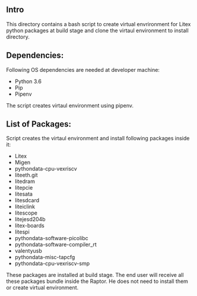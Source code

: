 ## Intro

This directory contains a bash script to create virtual envrironment for Litex python packages at build stage and clone the virtaul environment to install directory.

## Dependencies:

Following OS dependencies are needed at developer machine:

* Python 3.6
* Pip
* Pipenv

The script creates virtaul environment using pipenv.

## List of Packages:

Script creates the virtaul environment and install following packages inside it:

* Litex
* Migen
* pythondata-cpu-vexriscv
* liteeth.git
* litedram
* litepcie
* litesata
* litesdcard
* liteiclink
* litescope
* litejesd204b
* litex-boards
* litespi
* pythondata-software-picolibc
* pythondata-software-compiler_rt
* valentyusb
* pythondata-misc-tapcfg
* pythondata-cpu-vexriscv-smp

These packages are installed at build stage. The end user will receive all these packages bundle inside the Raptor. He does not need to install them or create virtual environment.   



